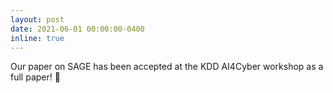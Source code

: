 ```yaml
---
layout: post
date: 2021-06-01 00:00:00-0400
inline: true
---
```


Our paper on SAGE has been accepted at the KDD AI4Cyber workshop as a full paper! :scroll:
